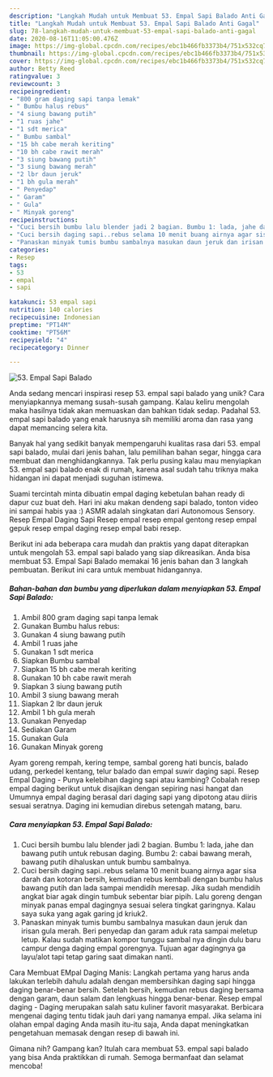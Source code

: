 ```yaml
---
description: "Langkah Mudah untuk Membuat 53. Empal Sapi Balado Anti Gagal"
title: "Langkah Mudah untuk Membuat 53. Empal Sapi Balado Anti Gagal"
slug: 78-langkah-mudah-untuk-membuat-53-empal-sapi-balado-anti-gagal
date: 2020-08-16T11:05:00.476Z
image: https://img-global.cpcdn.com/recipes/ebc1b466fb3373b4/751x532cq70/53-empal-sapi-balado-foto-resep-utama.jpg
thumbnail: https://img-global.cpcdn.com/recipes/ebc1b466fb3373b4/751x532cq70/53-empal-sapi-balado-foto-resep-utama.jpg
cover: https://img-global.cpcdn.com/recipes/ebc1b466fb3373b4/751x532cq70/53-empal-sapi-balado-foto-resep-utama.jpg
author: Betty Reed
ratingvalue: 3
reviewcount: 3
recipeingredient:
- "800 gram daging sapi tanpa lemak"
- " Bumbu halus rebus"
- "4 siung bawang putih"
- "1 ruas jahe"
- "1 sdt merica"
- " Bumbu sambal"
- "15 bh cabe merah keriting"
- "10 bh cabe rawit merah"
- "3 siung bawang putih"
- "3 siung bawang merah"
- "2 lbr daun jeruk"
- "1 bh gula merah"
- " Penyedap"
- " Garam"
- " Gula"
- " Minyak goreng"
recipeinstructions:
- "Cuci bersih bumbu lalu blender jadi 2 bagian. Bumbu 1: lada, jahe dan bawang putih untuk rebusan daging. Bumbu 2: cabai bawang merah, bawang putih dihaluskan untuk bumbu sambalnya."
- "Cuci bersih daging sapi..rebus selama 10 menit buang airnya agar sisa darah dan kotoran bersih, kemudian rebus kembali dengan bumbu halus bawang putih dan lada sampai mendidih meresap. Jika sudah mendidih angkat biar agak dingin tumbuk sebentar biar pipih. Lalu goreng dengan minyak panas empal dagingnya sesuai selera tingkat garingnya. Kalau saya suka yang agak garing jd kriuk2."
- "Panaskan minyak tumis bumbu sambalnya masukan daun jeruk dan irisan gula merah. Beri penyedap dan garam aduk rata sampai meletup letup. Kalau sudah matikan kompor tunggu sambal nya dingin dulu baru campur denga daging empal gorengnya. Tujuan agar dagingnya ga layu/alot tapi tetap garing saat dimakan nanti."
categories:
- Resep
tags:
- 53
- empal
- sapi

katakunci: 53 empal sapi 
nutrition: 140 calories
recipecuisine: Indonesian
preptime: "PT14M"
cooktime: "PT56M"
recipeyield: "4"
recipecategory: Dinner

---
```



![53. Empal Sapi Balado](https://img-global.cpcdn.com/recipes/ebc1b466fb3373b4/751x532cq70/53-empal-sapi-balado-foto-resep-utama.jpg)

Anda sedang mencari inspirasi resep 53. empal sapi balado yang unik? Cara menyiapkannya memang susah-susah gampang. Kalau keliru mengolah maka hasilnya tidak akan memuaskan dan bahkan tidak sedap. Padahal 53. empal sapi balado yang enak harusnya sih memiliki aroma dan rasa yang dapat memancing selera kita.

Banyak hal yang sedikit banyak mempengaruhi kualitas rasa dari 53. empal sapi balado, mulai dari jenis bahan, lalu pemilihan bahan segar, hingga cara membuat dan menghidangkannya. Tak perlu pusing kalau mau menyiapkan 53. empal sapi balado enak di rumah, karena asal sudah tahu triknya maka hidangan ini dapat menjadi suguhan istimewa.

Suami tercintah minta dibuatin empal daging kebetulan bahan ready di dapur cuz buat deh. Hari ini aku makan dendeng sapi balado, tonton video ini sampai habis yaa :) ASMR adalah singkatan dari Autonomous Sensory. Resep Empal Daging Sapi Resep empal resep empal gentong resep empal gepuk resep empal daging resep empal babi resep.


Berikut ini ada beberapa cara mudah dan praktis yang dapat diterapkan untuk mengolah 53. empal sapi balado yang siap dikreasikan. Anda bisa membuat 53. Empal Sapi Balado memakai 16 jenis bahan dan 3 langkah pembuatan. Berikut ini cara untuk membuat hidangannya.

<!--inarticleads1-->

##### Bahan-bahan dan bumbu yang diperlukan dalam menyiapkan 53. Empal Sapi Balado:

1. Ambil 800 gram daging sapi tanpa lemak
1. Gunakan  Bumbu halus rebus:
1. Gunakan 4 siung bawang putih
1. Ambil 1 ruas jahe
1. Gunakan 1 sdt merica
1. Siapkan  Bumbu sambal
1. Siapkan 15 bh cabe merah keriting
1. Gunakan 10 bh cabe rawit merah
1. Siapkan 3 siung bawang putih
1. Ambil 3 siung bawang merah
1. Siapkan 2 lbr daun jeruk
1. Ambil 1 bh gula merah
1. Gunakan  Penyedap
1. Sediakan  Garam
1. Gunakan  Gula
1. Gunakan  Minyak goreng


Ayam goreng rempah, kering tempe, sambal goreng hati buncis, balado udang, perkedel kentang, telur balado dan empal suwir daging sapi. Resep Empal Daging - Punya kelebihan daging sapi atau kambing? Cobalah resep empal daging berikut untuk disajikan dengan sepiring nasi hangat dan Umumnya empal daging berasal dari daging sapi yang dipotong atau diiris sesuai seratnya. Daging ini kemudian direbus setengah matang, baru. 

<!--inarticleads2-->

##### Cara menyiapkan 53. Empal Sapi Balado:

1. Cuci bersih bumbu lalu blender jadi 2 bagian. Bumbu 1: lada, jahe dan bawang putih untuk rebusan daging. Bumbu 2: cabai bawang merah, bawang putih dihaluskan untuk bumbu sambalnya.
1. Cuci bersih daging sapi..rebus selama 10 menit buang airnya agar sisa darah dan kotoran bersih, kemudian rebus kembali dengan bumbu halus bawang putih dan lada sampai mendidih meresap. Jika sudah mendidih angkat biar agak dingin tumbuk sebentar biar pipih. Lalu goreng dengan minyak panas empal dagingnya sesuai selera tingkat garingnya. Kalau saya suka yang agak garing jd kriuk2.
1. Panaskan minyak tumis bumbu sambalnya masukan daun jeruk dan irisan gula merah. Beri penyedap dan garam aduk rata sampai meletup letup. Kalau sudah matikan kompor tunggu sambal nya dingin dulu baru campur denga daging empal gorengnya. Tujuan agar dagingnya ga layu/alot tapi tetap garing saat dimakan nanti.


Cara Membuat EMpal Daging Manis: Langkah pertama yang harus anda lakukan terlebih dahulu adalah dengan membersihkan daging sapi hingga daging benar-benar bersih. Setelah bersih, kemudian rebus daging bersama dengan garam, daun salam dan lengkuas hingga benar-benar. Resep empal daging - Daging merupakan salah satu kuliner favorit masyarakat. Berbicara mengenai daging tentu tidak jauh dari yang namanya empal. Jika selama ini olahan empal daging Anda masih itu-itu saja, Anda dapat meningkatkan pengetahuan memasak dengan resep di bawah ini. 

Gimana nih? Gampang kan? Itulah cara membuat 53. empal sapi balado yang bisa Anda praktikkan di rumah. Semoga bermanfaat dan selamat mencoba!
